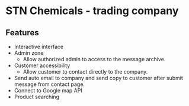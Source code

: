 # STN Chemicals - trading company

## Features

- Interactive interface
- Admin zone
	- Allow authorized admin to access to the message archive.
- Customer accessibility
	- Allow customer to contact directly to the company.
- Send auto email to company and send copy to customer after submit message from contact page.
- Connect to Google map API
- Product searching
